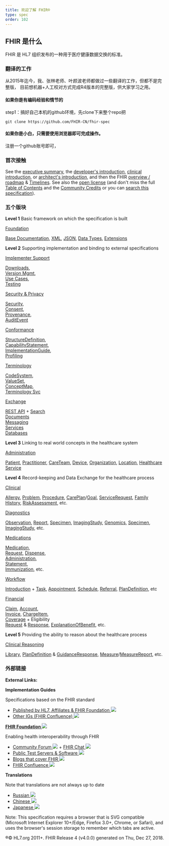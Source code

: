 ```yaml
---
title: 欢迎了解 FHIR®
type: spec
order: 102
---
```


## FHIR 是什么

FHIR 是 HL7 组织发布的一种用于医疗健康数据交换的标准。


### 翻译的工作

从2015年迄今，我、张林老师、叶颜波老师都做过一些翻译的工作，但都不是完整版，
目前想机器+人工校对方式完成R4版本的完整版，供大家学习之用。

#### 如果你是有编码经验和情节的
step1：搞好自己本机的github环境，先clone下来整个repo把 
```
git clone https://github.com/FHIR-CN/fhir-spec
```
#### 如果你是小白，只需要使用浏览器即可完成操作。
注册一个github账号即可，









### 首次接触

See the [executive summary](summary.html), the [developer's introduction](overview-dev.html), [clinical introduction](overview-clinical.html), or [architect's introduction](overview-arch.html), and then the FHIR [overview / roadmap](overview.html) & [Timelines](versions.html). See also the [open license](license.html) (and don't miss the full [Table of Contents](toc.html) and the [Community Credits](credits.html) or you can [search this specification](search.cfm)).



### 五个版块


**Level 1** Basic framework on which the specification is built

[Foundation](foundation-module.html)

[Base Documentation](documentation.html), [XML](xml.html), [JSON](json.html), [Data Types](datatypes.html), [Extensions](extensibility.html)

**Level 2** Supporting implementation and binding to external specifications

[Implementer Support](implsupport-module.html)

[Downloads](downloads.html),  
[Version Mgmt](versioning.html),  
[Use Cases](usecases.html),  
[Testing](testing.html)

[Security & Privacy](secpriv-module.html)

[Security](security.html),  
[Consent](consent.html),  
[Provenance](provenance.html),  
[AuditEvent](auditevent.html)

[Conformance](conformance-module.html)

[StructureDefinition](structuredefinition.html),  
[CapabilityStatement](capabilitystatement.html),  
[ImplementationGuide](implementationguide.html),  
[Profiling](profiling.html)

[Terminology](terminology-module.html)

[CodeSystem](codesystem.html),  
[ValueSet](valueset.html),  
[ConceptMap](conceptmap.html),  
[Terminology Svc](terminology-service.html)

[Exchange](exchange-module.html)

[REST API](http.html) + [Search](search.html)  
[Documents](documents.html)  
[Messaging](messaging.html)  
[Services](services.html)  
[Databases](storage.html)  

**Level 3** Linking to real world concepts in the healthcare system

[Administration](administration-module.html)

[Patient](patient.html), [Practitioner](practitioner.html), [CareTeam](careteam.html), [Device](device.html), [Organization](organization.html), [Location](location.html), [Healthcare Service](healthcareservice.html)

**Level 4** Record-keeping and Data Exchange for the healthcare process

[Clinical](clinicalsummary-module.html)

[Allergy](allergyintolerance.html), [Problem](condition.html), [Procedure](procedure.html), [CarePlan](careplan.html)/[Goal](goal.html), [ServiceRequest](servicerequest.html), [Family History](familymemberhistory.html), [RiskAssessment](riskassessment.html), etc.

[Diagnostics](diagnostics-module.html)

[Observation](observation.html), [Report](diagnosticreport.html), [Specimen](specimen.html), [ImagingStudy](imagingstudy.html), [Genomics](genomics.html), [Specimen](specimen.html), [ImagingStudy](imagingstudy.html), etc.

[Medications](medications-module.html)

[Medication](medication.html),  
[Request](medicationrequest.html), [Dispense](medicationdispense.html),  
[Administration](medicationadministration.html),  
[Statement](medicationstatement.html),  
[Immunization](immunization.html), etc.

[Workflow](workflow-module.html)

[Introduction](workflow.html) + [Task](task.html), [Appointment](appointment.html), [Schedule](schedule.html), [Referral](servicerequest.html), [PlanDefinition](plandefinition.html), etc

[Financial](financial-module.html)

[Claim](claim.html), [Account](account.html),  
[Invoice](invoice.html), [ChargeItem](chargeitem.html),  
[Coverage](coverage.html) + Eligibility  
[Request](coverageeligibilityrequest.html) & [Response](coverageeligibilityresponse.html), [ExplanationOfBenefit](explanationofbenefit.html), etc.

**Level 5** Providing the ability to reason about the healthcare process

[Clinical Reasoning](clinicalreasoning-module.html)

[Library](library.html), [PlanDefinition](plandefinition.html) & [GuidanceResponse](guidanceresponse.html), [Measure](measure.html)/[MeasureReport](measurereport.html), etc.


### 外部链接



**External Links:**

**Implementation Guides**

Specifications based on the FHIR standard

*   [Published by HL7, Affiliates & FHIR Foundation ![](external.png)](http://www.fhir.org/guides/registry) 
*   [Other IGs (FHIR Confluence) ![](external.png)](https://confluence.hl7.org/display/FHIR/IGs+from+other+Organizations) 

**[FHIR Foundation ![](external.png)](http://fhir.org)** 

Enabling health interoperability through FHIR

*   [Community Forum ![](external.png)](http://community.fhir.org/) + [FHIR Chat ![](external.png)](http://chat.fhir.org/) 
*   [Public Test Servers & Software ![](external.png)](https://confluence.hl7.org/display/FHIR/Public+Test+Servers) 
*   [Blogs that cover FHIR ![](external.png)](https://confluence.hl7.org/display/FHIR/Blogs) 
*   [FHIR Confluence ![](external.png)](https://confluence.hl7.org/display/FHIR) 

**Translations**

Note that translations are not always up to date

*   [Russian ![](external.png)](http://fhir-ru.github.io/index.html) 
*   [Chinese ![](external.png)](https://github.com/wanghaisheng/fhir-cn/blob/source/README.md) 
*   [Japanese ![](external.png)](https://sites.google.com/site/fhirjp/) 

Note: This specification requires a browser that is SVG compatible (Microsoft Internet Explorer 10+/Edge, Firefox 3.0+, Chrome, or Safari), and uses the browser's session storage to remember which tabs are active.

®© HL7.org 2011+. FHIR Release 4 (v4.0.0) generated on Thu, Dec 27, 2018. 
